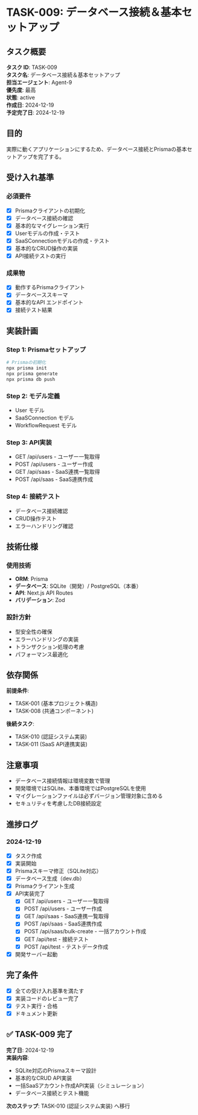 # TASK-009: データベース接続＆基本セットアップ

## タスク概要

**タスク ID**: TASK-009  
**タスク名**: データベース接続＆基本セットアップ  
**担当エージェント**: Agent-9  
**優先度**: 最高  
**状態**: active  
**作成日**: 2024-12-19  
**予定完了日**: 2024-12-19

## 目的

実際に動くアプリケーションにするため、データベース接続とPrismaの基本セットアップを完了する。

## 受け入れ基準

### 必須要件

- [x] Prismaクライアントの初期化
- [x] データベース接続の確認
- [x] 基本的なマイグレーション実行
- [x] Userモデルの作成・テスト
- [x] SaaSConnectionモデルの作成・テスト
- [x] 基本的なCRUD操作の実装
- [x] API接続テストの実行

### 成果物

- [x] 動作するPrismaクライアント
- [x] データベーススキーマ
- [x] 基本的なAPI エンドポイント
- [x] 接続テスト結果

## 実装計画

### Step 1: Prismaセットアップ

```bash
# Prismaの初期化
npx prisma init
npx prisma generate
npx prisma db push
```

### Step 2: モデル定義

- User モデル
- SaaSConnection モデル
- WorkflowRequest モデル

### Step 3: API実装

- GET /api/users - ユーザー一覧取得
- POST /api/users - ユーザー作成
- GET /api/saas - SaaS連携一覧取得
- POST /api/saas - SaaS連携作成

### Step 4: 接続テスト

- データベース接続確認
- CRUD操作テスト
- エラーハンドリング確認

## 技術仕様

### 使用技術

- **ORM**: Prisma
- **データベース**: SQLite（開発）/ PostgreSQL（本番）
- **API**: Next.js API Routes
- **バリデーション**: Zod

### 設計方針

- 型安全性の確保
- エラーハンドリングの実装
- トランザクション処理の考慮
- パフォーマンス最適化

## 依存関係

**前提条件**:

- TASK-001 (基本プロジェクト構造)
- TASK-008 (共通コンポーネント)

**後続タスク**:

- TASK-010 (認証システム実装)
- TASK-011 (SaaS API連携実装)

## 注意事項

- データベース接続情報は環境変数で管理
- 開発環境ではSQLite、本番環境ではPostgreSQLを使用
- マイグレーションファイルは必ずバージョン管理対象に含める
- セキュリティを考慮したDB接続設定

## 進捗ログ

### 2024-12-19

- [x] タスク作成
- [x] 実装開始
- [x] Prismaスキーマ修正（SQLite対応）
- [x] データベース生成（dev.db）
- [x] Prismaクライアント生成
- [x] API実装完了
  - [x] GET /api/users - ユーザー一覧取得
  - [x] POST /api/users - ユーザー作成
  - [x] GET /api/saas - SaaS連携一覧取得
  - [x] POST /api/saas - SaaS連携作成
  - [x] POST /api/saas/bulk-create - 一括アカウント作成
  - [x] GET /api/test - 接続テスト
  - [x] POST /api/test - テストデータ作成
- [x] 開発サーバー起動

## 完了条件

- [x] 全ての受け入れ基準を満たす
- [x] 実装コードのレビュー完了
- [x] テスト実行・合格
- [x] ドキュメント更新

## ✅ TASK-009 完了

**完了日**: 2024-12-19  
**実装内容**:

- SQLite対応のPrismaスキーマ設計
- 基本的なCRUD API実装
- 一括SaaSアカウント作成API実装（シミュレーション）
- データベース接続とテスト機能

**次のステップ**: TASK-010 (認証システム実装) へ移行

